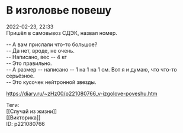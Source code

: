 В изголовье повешу
===================

   
 2022-02-23, 22:33   
  Пришёл в самовывоз СДЭК, назвал номер.   
   
 -- А вам прислали что-то большое?   
 -- Да нет, вроде, не очень.   
 -- Написано, вес -- 4 кг   
 -- Это правильно.   
 -- А размер -- написано -- 1 на 1 на 1 см. Вот я и думаю, что что-то серьёзное.   
 -- Это кусочек нейтронной звезды.   
    
 <https://diary.ru/~zHz00/p221080766_v-izgolove-poveshu.htm>   
   
 Теги:   
 [[Случай из жизни]]   
 [[Викторика]]   
 ID: p221080766